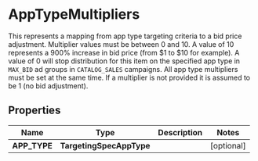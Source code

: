 

# AppTypeMultipliers

This represents a mapping from app type targeting criteria to a bid price adjustment.  Multiplier values must be between 0 and 10. A value of 10 represents a 900% increase in bid price (from $1 to $10 for example). A value of 0 will stop distribution for this item on the specified app type in `MAX_BID` ad groups in `CATALOG_SALES` campaigns. All app type multipliers must be set at the same time. If a multiplier is not provided it is assumed to be 1 (no bid adjustment).

## Properties

Name | Type | Description | Notes
------------ | ------------- | ------------- | -------------
**APP_TYPE** | **TargetingSpecAppType** |  |  [optional]



